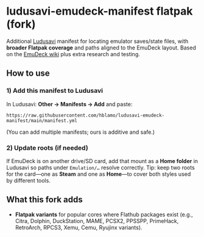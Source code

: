 # ludusavi-emudeck-manifest flatpak (fork)

Additional [Ludusavi](https://github.com/mtkennerly/ludusavi) manifest for locating emulator saves/state files, with **broader Flatpak coverage** and paths aligned to the EmuDeck layout. Based on the [EmuDeck wiki](https://emudeck.github.io/save-management/steamos/save-management/) plus extra research and testing.

## How to use

### 1) Add this manifest to Ludusavi

In Ludusavi: **Other → Manifests → Add** and paste:

```
https://raw.githubusercontent.com/hblamo/ludusavi-emudeck-manifest/main/manifest.yml
```

(You can add multiple manifests; ours is additive and safe.)

### 2) Update roots (if needed)

If EmuDeck is on another drive/SD card, add that mount as a **Home folder** in Ludusavi so paths under `Emulation/…` resolve correctly.
Tip: keep two roots for the card—one as **Steam** and one as **Home**—to cover both styles used by different tools.

## What this fork adds

* **Flatpak variants** for popular cores where Flathub packages exist (e.g., Citra, Dolphin, DuckStation, MAME, PCSX2, PPSSPP, PrimeHack, RetroArch, RPCS3, Xemu, Cemu, Ryujinx variants).

